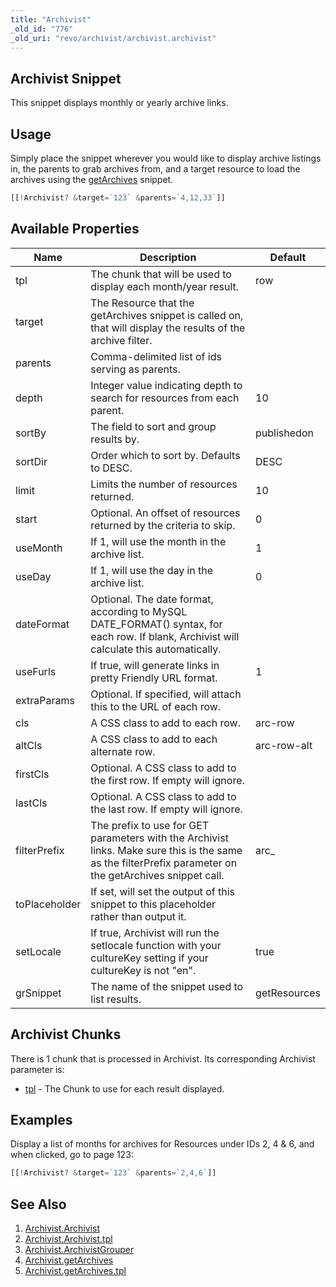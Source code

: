 ```yaml
---
title: "Archivist"
_old_id: "776"
_old_uri: "revo/archivist/archivist.archivist"
---
```


## Archivist Snippet

 This snippet displays monthly or yearly archive links.

## Usage

 Simply place the snippet wherever you would like to display archive listings in, the parents to grab archives from, and a target resource to load the archives using the [getArchives](/extras/revo/archivist/archivist.getarchives "Archivist.getArchives") snippet.

 ``` php 
[[!Archivist? &target=`123` &parents=`4,12,33`]]

```

## Available Properties

 | Name | Description | Default |
|------|-------------|---------|
| tpl | The chunk that will be used to display each month/year result. | row |
| target | The Resource that the getArchives snippet is called on, that will display the results of the archive filter. |  |
| parents | Comma-delimited list of ids serving as parents. |  |
| depth | Integer value indicating depth to search for resources from each parent. | 10 |
| sortBy | The field to sort and group results by. | publishedon |
| sortDir | Order which to sort by. Defaults to DESC. | DESC |
| limit | Limits the number of resources returned. | 10 |
| start | Optional. An offset of resources returned by the criteria to skip. | 0 |
| useMonth | If 1, will use the month in the archive list. | 1 |
| useDay | If 1, will use the day in the archive list. | 0 |
| dateFormat | Optional. The date format, according to MySQL DATE\_FORMAT() syntax, for each row. If blank, Archivist will calculate this automatically. |  |
| useFurls | If true, will generate links in pretty Friendly URL format. | 1 |
| extraParams | Optional. If specified, will attach this to the URL of each row. |  |
| cls | A CSS class to add to each row. | arc-row |
| altCls | A CSS class to add to each alternate row. | arc-row-alt |
| firstCls | Optional. A CSS class to add to the first row. If empty will ignore. |  |
| lastCls | Optional. A CSS class to add to the last row. If empty will ignore. |  |
| filterPrefix | The prefix to use for GET parameters with the Archivist links. Make sure this is the same as the filterPrefix parameter on the getArchives snippet call. | arc\_ |
| toPlaceholder | If set, will set the output of this snippet to this placeholder rather than output it. |  |
| setLocale | If true, Archivist will run the setlocale function with your cultureKey setting if your cultureKey is not "en". | true |
| grSnippet | The name of the snippet used to list results. | getResources |

## Archivist Chunks

 There is 1 chunk that is processed in Archivist. Its corresponding Archivist parameter is:

- [tpl](/extras/revo/archivist/archivist.archivist/archivist.archivist.tpl "Archivist.Archivist.tpl") - The Chunk to use for each result displayed.

## Examples

 Display a list of months for archives for Resources under IDs 2, 4 & 6, and when clicked, go to page 123:

 ``` php 
[[!Archivist? &target=`123` &parents=`2,4,6`]]

```

## See Also

1. [Archivist.Archivist](/extras/revo/archivist/archivist.archivist)
  1. [Archivist.Archivist.tpl](/extras/revo/archivist/archivist.archivist/archivist.archivist.tpl)
2. [Archivist.ArchivistGrouper](/extras/revo/archivist/archivist.archivistgrouper)
3. [Archivist.getArchives](/extras/revo/archivist/archivist.getarchives)
  1. [Archivist.getArchives.tpl](/extras/revo/archivist/archivist.getarchives/archivist.getarchives.tpl)